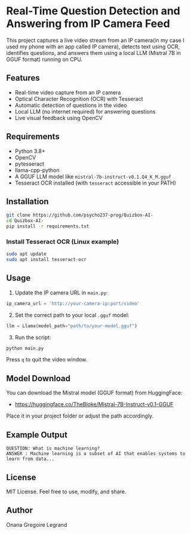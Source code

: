 # Real-Time Question Detection and Answering from IP Camera Feed

This project captures a live video stream from an IP camera(in my case I used my phone with an app called IP camera), detects text using OCR, identifies questions, and answers them using a local LLM (Mistral 7B in GGUF format) running on CPU.

## Features

- Real-time video capture from an IP camera
- Optical Character Recognition (OCR) with Tesseract
- Automatic detection of questions in the video
- Local LLM (no internet required) for answering questions
- Live visual feedback using OpenCV



## Requirements

- Python 3.8+
- OpenCV
- pytesseract
- llama-cpp-python
- A GGUF LLM model like `mistral-7b-instruct-v0.1.Q4_K_M.gguf`
- Tesseract OCR installed (with `tesseract` accessible in your PATH)

## Installation

```bash
git clone https://github.com/psycho237-prog/Quizbox-AI-
cd Quizbox-AI-
pip install -r requirements.txt
```

### Install Tesseract OCR (Linux example)

```bash
sudo apt update
sudo apt install tesseract-ocr
```

## Usage

1. Update the IP camera URL in `main.py`:
```python
ip_camera_url = 'http://your-camera-ip:port/video'
```

2. Set the correct path to your local `.gguf` model:
```python
llm = Llama(model_path="path/to/your-model.gguf")
```

3. Run the script:
```bash
python main.py
```

Press `q` to quit the video window.

## Model Download

You can download the Mistral model (GGUF format) from HuggingFace:
- https://huggingface.co/TheBloke/Mistral-7B-Instruct-v0.1-GGUF

Place it in your project folder or adjust the path accordingly.

## Example Output

```
QUESTION: What is machine learning?
ANSWER : Machine learning is a subset of AI that enables systems to learn from data...
```

## License

MIT License. Feel free to use, modify, and share.

## Author

Onana Gregoire Legrand